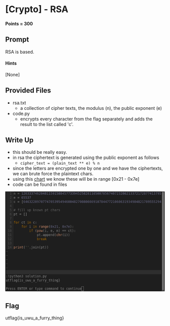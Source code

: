 # \[Crypto\] - RSA

#### Points = 300

## Prompt

RSA is based.

#### Hints
\[None\]

## Provided Files

- rsa.txt
	- a collection of cipher texts, the modulus (n), the public exponent (e)
- code.py
	- encrypts every character from the flag separately and adds the result to the list called 'c'.

## Write Up

- this should be really easy.
- in rsa the ciphertext is generated using the public exponent as follows
	- `cipher_text = (plain_text ** e) % n`
- since the letters are encrypted one by one and we have the ciphertexts, we can brute force the plaintext chars.
- using this <a href="https://www.utf8-chartable.de">chart</a> we know these will be in range \[0x21 - 0x7e\]
- code can be found in files

![image info](../images/uwuCTF_UT_ISSS/rsa.png)

## Flag

utflag{is_uwu_a_furry_thing}